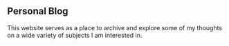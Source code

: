 ## Personal Blog

This website serves as a place to archive and explore some of my thoughts on a wide variety of subjects I am interested in.
